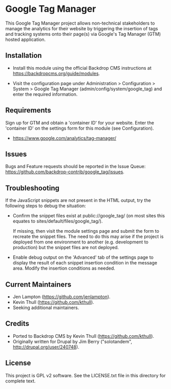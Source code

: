 Google Tag Manager
==================

This Google Tag Manager project allows non-technical stakeholders to manage the
analytics for their website by triggering the insertion of tags and tracking
systems onto their page(s) via Google's Tag Manager (GTM) hosted application.

Installation
------------

- Install this module using the official Backdrop CMS instructions at
  https://backdropcms.org/guide/modules.

- Visit the configuration page under Administration > Configuration > System >
  Google Tag Manager (admin/config/system/google_tag) and enter the required information.

Requirements
-------------

Sign up for GTM and obtain a 'container ID' for your website. Enter the
'container ID' on the settings form for this module (see Configuration).

 * https://www.google.com/analytics/tag-manager/

Issues
------

Bugs and Feature requests should be reported in the Issue Queue:
https://github.com/backdrop-contrib/google_tag/issues.


Troubleshooting
---------------

If the JavaScript snippets are not present in the HTML output, try the following
steps to debug the situation:

 * Confirm the snippet files exist at public://google_tag/ (on most sites this
   equates to sites/default/files/google_tag/).

   If missing, then visit the module settings page and submit the form to
   recreate the snippet files. The need to do this may arise if the project is
   deployed from one environment to another (e.g. development to production) but
   the snippet files are not deployed.

 * Enable debug output on the 'Advanced' tab of the settings page to display the
   result of each snippet insertion condition in the message area. Modify the
   insertion conditions as needed.

Current Maintainers
-------------------

- Jen Lampton (https://github.com/jenlampton).
- Kevin Thull (https://github.com/kthull).
- Seeking additional maintainers.

Credits
-------

- Ported to Backdrop CMS by Kevin Thull (https://github.com/kthull).
- Originally written for Drupal by Jim Berry ("solotandem", http://drupal.org/user/240748).

License
-------

This project is GPL v2 software. See the LICENSE.txt file in this directory for
complete text.
